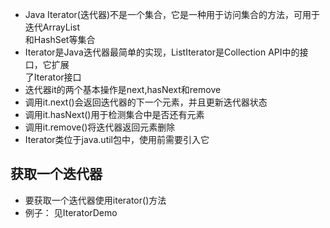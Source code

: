 - Java Iterator(迭代器)不是一个集合，它是一种用于访问集合的方法，可用于迭代ArrayList  
  和HashSet等集合
- Iterator是Java迭代器最简单的实现，ListIterator是Collection API中的接口，它扩展  
  了Iterator接口
- 迭代器it的两个基本操作是next,hasNext和remove
- 调用it.next()会返回迭代器的下一个元素，并且更新迭代器状态
- 调用it.hasNext()用于检测集合中是否还有元素
- 调用it.remove()将迭代器返回元素删除
- Iterator类位于java.util包中，使用前需要引入它

 ## 获取一个迭代器
- 要获取一个迭代器使用iterator()方法
- 例子： 见IteratorDemo